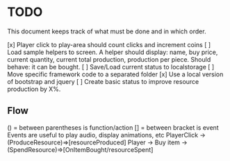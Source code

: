 # TODO

This document keeps track of what must be done and in which order.

[x] Player click to play-area should count clicks and increment coins
[ ] Load sample helpers to screen. A helper should display: name, buy price, current quantity, current total production, production per piece. Should behave: it can be bought.
[ ] Save/Load current status to localstorage
[ ] Move specific framework code to a separated folder
[x] Use a local version of bootstrap and jquery
[ ] Create basic status to improve resource production by X%.

## Flow
() = between parentheses is function/action
[] = between bracket is event 
Events are useful to play audio, display animations, etc
PlayerClick -> (ProduceResource)=>[resourceProduced]
Player -> Buy item -> (SpendResource)=>[OnItemBought/resourceSpent]